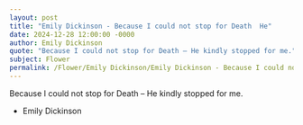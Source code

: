 ```yaml
---
layout: post
title: "Emily Dickinson - Because I could not stop for Death  He"
date: 2024-12-28 12:00:00 -0000
author: Emily Dickinson
quote: "Because I could not stop for Death – He kindly stopped for me."
subject: Flower
permalink: /Flower/Emily Dickinson/Emily Dickinson - Because I could not stop for Death  He
---
```


Because I could not stop for Death – He kindly stopped for me.

- Emily Dickinson
